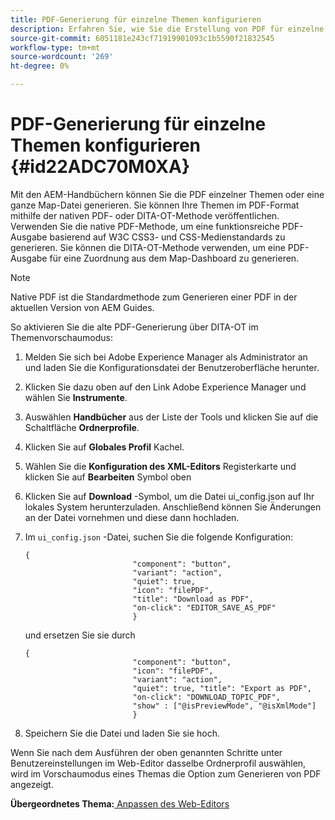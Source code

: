 ```yaml
---
title: PDF-Generierung für einzelne Themen konfigurieren
description: Erfahren Sie, wie Sie die Erstellung von PDF für einzelne Themen konfigurieren
source-git-commit: 6051181e243cf71919901093c1b5590f21832545
workflow-type: tm+mt
source-wordcount: '269'
ht-degree: 0%

---
```



# PDF-Generierung für einzelne Themen konfigurieren {#id22ADC70M0XA}

Mit den AEM-Handbüchern können Sie die PDF einzelner Themen oder eine ganze Map-Datei generieren. Sie können Ihre Themen im PDF-Format mithilfe der nativen PDF- oder DITA-OT-Methode veröffentlichen. Verwenden Sie die native PDF-Methode, um eine funktionsreiche PDF-Ausgabe basierend auf W3C CSS3- und CSS-Medienstandards zu generieren. Sie können die DITA-OT-Methode verwenden, um eine PDF-Ausgabe für eine Zuordnung aus dem Map-Dashboard zu generieren.

>[!NOTE]
>
> Native PDF ist die Standardmethode zum Generieren einer PDF in der aktuellen Version von AEM Guides.

So aktivieren Sie die alte PDF-Generierung über DITA-OT im Themenvorschaumodus:

1. Melden Sie sich bei Adobe Experience Manager als Administrator an und laden Sie die Konfigurationsdatei der Benutzeroberfläche herunter.

1. Klicken Sie dazu oben auf den Link Adobe Experience Manager und wählen Sie **Instrumente**.
1. Auswählen **Handbücher** aus der Liste der Tools und klicken Sie auf die Schaltfläche **Ordnerprofile**.
1. Klicken Sie auf **Globales Profil** Kachel.
1. Wählen Sie die **Konfiguration des XML-Editors** Registerkarte und klicken Sie auf **Bearbeiten** Symbol oben
1. Klicken Sie auf **Download** -Symbol, um die Datei ui\_config.json auf Ihr lokales System herunterzuladen. Anschließend können Sie Änderungen an der Datei vornehmen und diese dann hochladen.
1. Im `ui_config.json` -Datei, suchen Sie die folgende Konfiguration:

   ```
   {
                           "component": "button",
                           "variant": "action",
                           "quiet": true,
                           "icon": "filePDF",
                           "title": "Download as PDF",
                           "on-click": "EDITOR_SAVE_AS_PDF"
                           }
   ```

   und ersetzen Sie sie durch

   ```
   {
                           "component": "button",
                           "icon": "filePDF",
                           "variant": "action",
                           "quiet": true, "title": "Export as PDF",
                           "on-click": "DOWNLOAD_TOPIC_PDF",
                           "show" : ["@isPreviewMode", "@isXmlMode"]
                           }
   ```

1. Speichern Sie die Datei und laden Sie sie hoch.

Wenn Sie nach dem Ausführen der oben genannten Schritte unter Benutzereinstellungen im Web-Editor dasselbe Ordnerprofil auswählen, wird im Vorschaumodus eines Themas die Option zum Generieren von PDF angezeigt.

**Übergeordnetes Thema:**[ Anpassen des Web-Editors](conf-web-editor.md)

